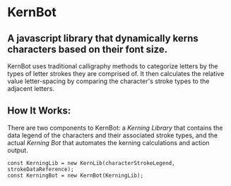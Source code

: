 # KernBot

## A javascript library that dynamically kerns characters based on their font size.

KernBot uses traditional calligraphy methods to categorize letters by the types of letter strokes they are comprised of. It then calculates the relative value letter-spacing by comparing the character's stroke types to the adjacent letters.

## How It Works:

There are two components to KernBot: a *Kerning Library* that contains the data legend of the characters and their associated stroke types, and the actual *Kerning Bot* that automates the kerning calculations and action output.

```
const KerningLib = new KernLib(characterStrokeLegend, strokeDataReference);
const KerningBot = new KernBot(KerningLib);
```

